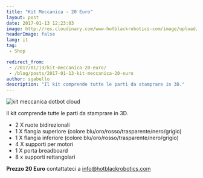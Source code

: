 ```yaml
---
title: "Kit Meccanica - 20 Euro"
layout: post
date: 2017-01-13 12:23:03
image: http://res.cloudinary.com/www-hotblackrobotics-com/image/upload/v1487238450/meccanica_hii2ip.jpg
headerImage: false
lang: it
tag:
 - Shop

redirect_from: 
 - /2017/01/13/kit-meccanica-20-euro/
 - /blog/posts/2017-01-13-kit-meccanica-20-euro
author: sgabello
description: "Il kit comprende tutte le parti da stamprare in 3D."
---
```


![kit meccanica dotbot cloud](http://res.cloudinary.com/www-hotblackrobotics-com/image/upload/v1487238450/meccanica_hii2ip.jpg)

Il kit comprende tutte le parti da stamprare in 3D.

* 2 X ruote bidirezionali
* 1 X flangia superiore (colore blu/oro/rosso/trasparente/nero/grigio)
* 1 X flangia inferiore (colore blu/oro/rosso/trasparente/nero/grigio)
* 4 X supporti per motori
* 1 X porta breadboard
* 8 x supporti rettangolari

**Prezzo 20 Euro** contattateci a info@hotblackrobotics.com
